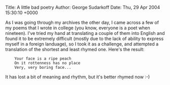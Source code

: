 Title: A little bad poetry
Author: George Sudarkoff
Date: Thu, 29 Apr 2004 15:30:10 +0000

As I was going through my archives the other day, I came across a few of
my poems that I wrote in college (you know, everyone is a poet when
nineteen). I've tried my hand at translating a couple of them into
English and found it to be extremely difficult (mostly due to the lack
of ability to express myself in a foreign landuage), so I took it as a
challenge, and attempted a translation of the shortest and least rhymed
one. Here's the result:

        Your face is a ripe peach
        On it rottenness has no place
        Very, very boring face...

It has lost a bit of meaning and rhythm, but it's better rhymed now :-)
